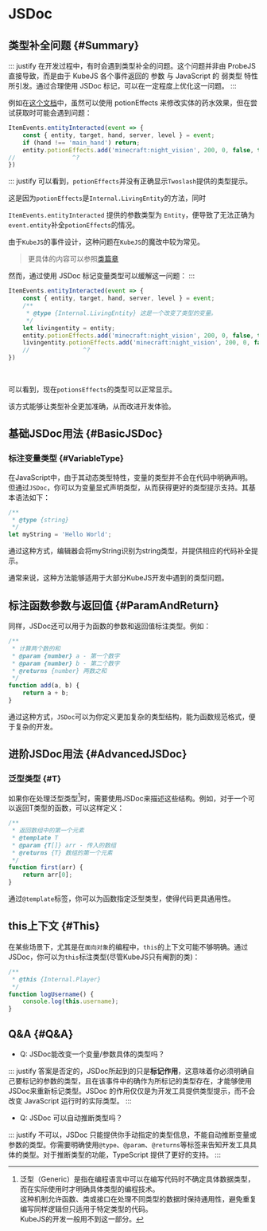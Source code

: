 # JSDoc
## 类型补全问题 {#Summary}
::: justify
在开发过程中，有时会遇到类型补全的问题。这个问题并非由 ProbeJS 直接导致，而是由于 KubeJS 各个事件返回的 参数 与 JavaScript 的 弱类型 特性所引发。通过合理使用 JSDoc 标记，可以在一定程度上优化这一问题。
:::

例如在[这个文档](../../Entity/PotionEffects.md)中，虽然可以使用 potionEffects 来修改实体的药水效果，但在尝试获取时可能会遇到问题：

```js twoslash
ItemEvents.entityInteracted(event => {
    const { entity, target, hand, server, level } = event;
    if (hand !== 'main_hand') return;
    entity.potionEffects.add('minecraft:night_vision', 200, 0, false, true);
//                ^?
})
```

::: justify
可以看到，`potionEffects`并没有正确显示`Twoslash`提供的类型提示。

这是因为`potionEffects`是`Internal.LivingEntity`的方法，同时

 `ItemEvents.entityInteracted` 提供的参数类型为 `Entity`，便导致了无法正确为`event.entity`补全`potionEffects`的情况。
 
 由于`KubeJS`的事件设计，这种问题在`KubeJS`的魔改中较为常见。

> 更具体的内容可以参照[类篇章](../../../Upgrade/GlobalScope/Classes/Catalogue)

然而，通过使用 JSDoc 标记变量类型可以缓解这一问题：
:::

```js twoslash
ItemEvents.entityInteracted(event => {
    const { entity, target, hand, server, level } = event;
    /**
     * @type {Internal.LivingEntity} 这是一个改变了类型的变量。
     */
    let livingentity = entity;
    entity.potionEffects.add('minecraft:night_vision', 200, 0, false, true);
    livingentity.potionEffects.add('minecraft:night_vision', 200, 0, false, true);
    //               ^?
})
```
<br>

可以看到，现在`potionsEffects`的类型可以正常显示。

该方式能够让类型补全更加准确，从而改进开发体验。

## 基础JSDoc用法 {#BasicJSDoc}

### 标注变量类型 {#VariableType}

在JavaScript中，由于其动态类型特性，变量的类型并不会在代码中明确声明。但通过`JSDoc`，你可以为变量显式声明类型，从而获得更好的类型提示支持。其基本语法如下：

```js twoslash
/**
 * @type {string}
 */
let myString = 'Hello World';
```

通过这种方式，编辑器会将myString识别为string类型，并提供相应的代码补全提示。

通常来说，这种方法能够适用于大部分KubeJS开发中遇到的类型问题。

## 标注函数参数与返回值 {#ParamAndReturn}

同样，JSDoc还可以用于为函数的参数和返回值标注类型。例如：

```js twoslash
/**
 * 计算两个数的和
 * @param {number} a - 第一个数字
 * @param {number} b - 第二个数字
 * @returns {number} 两数之和
 */
function add(a, b) {
    return a + b;
}
```

通过这种方式，`JSDoc`可以为你定义更加复杂的类型结构，能为函数规范格式，便于复杂的开发。

## 进阶JSDoc用法 {#AdvancedJSDoc}

### 泛型类型 {#T}

如果你在处理泛型类型[^T]时，需要使用JSDoc来描述这些结构。例如，对于一个可以返回T类型的函数，可以这样定义：


```js twoslash
/**
 * 返回数组中的第一个元素
 * @template T
 * @param {T[]} arr - 传入的数组
 * @returns {T} 数组的第一个元素
 */
function first(arr) {
    return arr[0];
}
```

通过`@template`标签，你可以为函数指定泛型类型，使得代码更具通用性。

## this上下文 {#This}

在某些场景下，尤其是在`面向对象`的编程中，`this`的上下文可能不够明确。通过JSDoc，你可以为`this`标注类型(尽管KubeJS只有阉割的类)：

```js twoslash
/**
 * @this {Internal.Player}
 */
function logUsername() {
    console.log(this.username);
}
```

[^T]: 泛型（Generic）是指在编程语言中可以在编写代码时不确定具体数据类型，而在实际使用时才明确具体类型的编程技术。<br>这种机制允许函数、类或接口在处理不同类型的数据时保持通用性，避免重复编写同样逻辑但只适用于特定类型的代码。<br>KubeJS的开发一般用不到这一部分。

## Q&A {#Q&A}

- Q: JSDoc能改变一个变量/参数具体的类型吗？

::: justify
答案是否定的，JSDoc所起到的只是**标记作用**，这意味着你必须明确自己要标记的参数的类型，且在该事件中的确作为所标记的类型存在，才能够使用JSDoc来重新标记类型。JSDoc 的作用仅仅是为开发工具提供类型提示，而不会改变 JavaScript 运行时的实际类型。
:::

- Q: JSDoc 可以自动推断类型吗？

::: justify
不可以，JSDoc 只能提供你手动指定的类型信息，不能自动推断变量或参数的类型。你需要明确使用`@type`、`@param`、`@returns`等标签来告知开发工具具体的类型。对于推断类型的功能，TypeScript 提供了更好的支持。
:::
